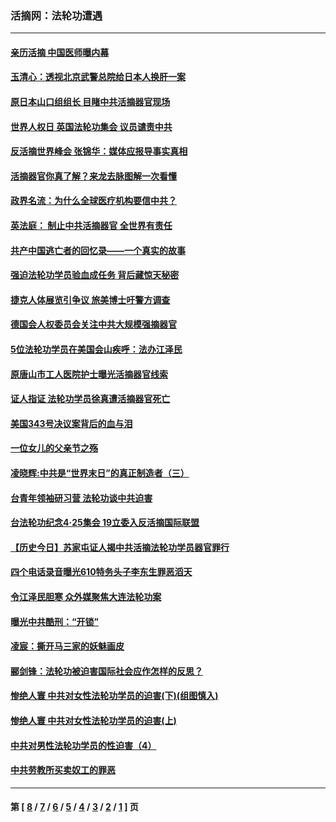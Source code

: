 ### 活摘网：法轮功遭遇
---
#### [亲历活摘 中国医师曝内幕](../../pages/nf5881/n14040389.md?09250430) 
#### [玉清心：透视北京武警总院给日本人换肝一案](../../pages/nf5881/n13771978.md?09250430) 
#### [原日本山口组组长 目睹中共活摘器官现场](../../pages/nf5881/n13767360.md?09250430) 
#### [世界人权日 英国法轮功集会 议员谴责中共](../../pages/nf5881/n13431763.md?09250430) 
#### [反活摘世界峰会 张锦华：媒体应报导事实真相](../../pages/nf5881/n13278502.md?09250430) 
#### [活摘器官你真了解？来龙去脉图解一次看懂](../../pages/nf5881/n13013820.md?09250430) 
#### [政界名流：为什么全球医疗机构要信中共？](../../pages/nf5881/n11945479.md?09250430) 
#### [英法庭： 制止中共活摘器官 全世界有责任](../../pages/nf5881/n11330691.md?09250430) 
#### [共产中国逃亡者的回忆录——一个真实的故事](../../pages/nf5881/n10918649.md?09250430) 
#### [强迫法轮功学员验血成任务 背后藏惊天秘密](../../pages/nf5881/n4252384.md?09250430) 
#### [捷克人体展览引争议 旅美博士吁警方调查](../../pages/nf5881/n9429187.md?09250430) 
#### [德国会人权委员会关注中共大规模强摘器官](../../pages/nf5881/n8418950.md?09250430) 
#### [5位法轮功学员在美国会山疾呼：法办江泽民](../../pages/nf5881/n8101519.md?09250430) 
#### [原唐山市工人医院护士曝光活摘器官线索](../../pages/nf5881/n8076384.md?09250430) 
#### [证人指证 法轮功学员徐真遭活摘器官死亡](../../pages/nf5881/n8042467.md?09250430) 
#### [美国343号决议案背后的血与泪](../../pages/nf5881/n8020684.md?09250430) 
#### [一位女儿的父亲节之殇](../../pages/nf5881/n8014122.md?09250430) 
#### [凌晓辉:中共是“世界末日”的真正制造者（三）](../../pages/nf5881/n4210333.md?09250430) 
#### [台青年领袖研习营 法轮功谈中共迫害](../../pages/nf5881/n4141857.md?09250430) 
#### [台法轮功纪念4‧25集会 19立委入反活摘国际联盟](../../pages/nf5881/n4141821.md?09250430) 
#### [【历史今日】苏家屯证人揭中共活摘法轮功学员器官罪行](../../pages/nf5881/n4135912.md?09250430) 
#### [四个电话录音曝光610特务头子李东生罪恶滔天](../../pages/nf5881/n4040060.md?09250430) 
#### [令江泽民胆寒 众外媒聚焦大连法轮功案](../../pages/nf5881/n3932671.md?09250430) 
#### [曝光中共酷刑：“开锁”](../../pages/nf5881/n3889373.md?09250430) 
#### [凌宸：撕开马三家的妖魅画皮](../../pages/nf5881/n3849369.md?09250430) 
#### [郦剑锋：法轮功被迫害国际社会应作怎样的反思？](../../pages/nf5881/n3824560.md?09250430) 
#### [惨绝人寰 中共对女性法轮功学员的迫害(下)(组图慎入)](../../pages/nf5881/n3816285.md?09250430) 
#### [惨绝人寰 中共对女性法轮功学员的迫害(上)](../../pages/nf5881/n3815374.md?09250430) 
#### [中共对男性法轮功学员的性迫害（4）](../../pages/nf5881/n3769144.md?09250430) 
#### [中共劳教所买卖奴工的罪恶](../../pages/nf5881/n3769378.md?09250430) 

---
#### 第 [ [8](./8.md?09250430) / [7](./7.md?09250430) / [6](./6.md?09250430) / [5](./5.md?09250430) / [4](./4.md?09250430) / [3](./3.md?09250430) / [2](./2.md?09250430) / [1](./1.md?09250430) ] 页
